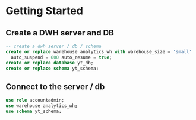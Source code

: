 # Getting Started


## Create a DWH server and DB
```sql
-- create a dwh server / db / schema
create or replace warehouse analytics_wh with warehouse_size = 'small' warehouse_type = 'standard' 
  auto_suspend = 600 auto_resume = true;
create or replace database yt_db;
create or replace schema yt_schema;
```

## Connect to the server / db

```sql
use role accountadmin;
use warehouse analytics_wh;
use schema yt_schema;
```